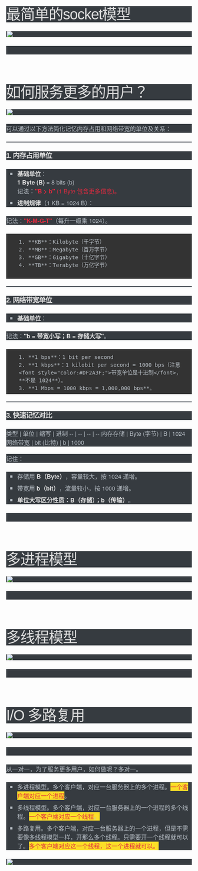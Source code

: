 <h1 cid="n0" mdtype="heading" contenteditable="true" class="md-end-block md-heading" style="box-sizing: border-box; break-after: avoid-page; break-inside: avoid; orphans: 4; font-size: 2.5rem; margin: 2em 0px 1.5rem; font-family: &quot;Lucida Grande&quot;, Corbel, sans-serif; font-weight: normal; clear: both; word-wrap: break-word; padding: 0px; color: rgb(222, 222, 222); line-height: 2.75rem; letter-spacing: -1.5px; white-space: pre-wrap; width: inherit; position: relative; font-style: normal; font-variant-caps: normal; text-align: start; text-indent: 0px; text-transform: none; widows: auto; word-spacing: 0px; -webkit-text-size-adjust: auto; -webkit-text-stroke-width: 0px; background-color: rgb(54, 59, 64); text-decoration: none;"><span md-inline="plain" class="md-plain md-expand" style="box-sizing: border-box;">最简单的socket模型</span></h1><p cid="n2" mdtype="paragraph" contenteditable="true" class="md-end-block md-p" style="box-sizing: border-box; line-height: inherit; orphans: 4; margin-top: 0px; margin-bottom: 1.5rem; word-wrap: break-word; white-space: pre-wrap; width: inherit; position: relative; caret-color: rgb(184, 191, 198); color: rgb(184, 191, 198); font-family: &quot;Helvetica Neue&quot;, Helvetica, Arial, &quot;Segoe UI Emoji&quot;, sans-serif; font-size: 16px; font-style: normal; font-variant-caps: normal; font-weight: 400; letter-spacing: normal; text-align: start; text-indent: 0px; text-transform: none; widows: auto; word-spacing: 0px; -webkit-text-size-adjust: auto; -webkit-text-stroke-width: 0px; background-color: rgb(54, 59, 64); text-decoration: none;"><span md-inline="image" data-src="https://cdn.nlark.com/yuque/0/2024/png/35552907/1732177081904-d80808bd-5f25-46a9-8aeb-0dc642d9669e.png" contenteditable="true" class="md-image md-img-loaded" style="box-sizing: border-box; min-width: 10px; min-height: 10px; position: relative; word-break: break-all; font-family: monospace; vertical-align: top; display: inline-block; width: 853.9931030273438px;"><img referrerpolicy="no-referrer" src="https://cdn.nlark.com/yuque/0/2024/png/35552907/1732177081904-d80808bd-5f25-46a9-8aeb-0dc642d9669e.png" style="box-sizing: border-box; border-width: 0px 4px 0px 2px; border-right-style: solid; border-left-style: solid; border-right-color: transparent; border-left-color: transparent; vertical-align: middle; max-width: 100%; image-orientation: from-image; cursor: default; transform: translateZ(0px); display: block; margin: auto;"></span></p><p cid="n3" mdtype="paragraph" contenteditable="true" class="md-end-block md-p" style="box-sizing: border-box; line-height: inherit; orphans: 4; margin-top: 0px; margin-bottom: 1.5rem; word-wrap: break-word; white-space: pre-wrap; width: inherit; position: relative; caret-color: rgb(184, 191, 198); color: rgb(184, 191, 198); font-family: &quot;Helvetica Neue&quot;, Helvetica, Arial, &quot;Segoe UI Emoji&quot;, sans-serif; font-size: 16px; font-style: normal; font-variant-caps: normal; font-weight: 400; letter-spacing: normal; text-align: start; text-indent: 0px; text-transform: none; widows: auto; word-spacing: 0px; -webkit-text-size-adjust: auto; -webkit-text-stroke-width: 0px; background-color: rgb(54, 59, 64); text-decoration: none;"></p><h1 cid="n4" mdtype="heading" contenteditable="true" class="md-end-block md-heading" style="box-sizing: border-box; break-after: avoid-page; break-inside: avoid; orphans: 4; font-size: 2.5rem; margin: 2em 0px 1.5rem; font-family: &quot;Lucida Grande&quot;, Corbel, sans-serif; font-weight: normal; clear: both; word-wrap: break-word; padding: 0px; color: rgb(222, 222, 222); line-height: 2.75rem; letter-spacing: -1.5px; white-space: pre-wrap; width: inherit; position: relative; font-style: normal; font-variant-caps: normal; text-align: start; text-indent: 0px; text-transform: none; widows: auto; word-spacing: 0px; -webkit-text-size-adjust: auto; -webkit-text-stroke-width: 0px; background-color: rgb(54, 59, 64); text-decoration: none;"><span md-inline="plain" class="md-plain" style="box-sizing: border-box;">如何服务更多的用户？</span></h1><p cid="n5" mdtype="paragraph" contenteditable="true" class="md-end-block md-p" style="box-sizing: border-box; line-height: inherit; orphans: 4; margin-top: 0px; margin-bottom: 1.5rem; word-wrap: break-word; white-space: pre-wrap; width: inherit; position: relative; caret-color: rgb(184, 191, 198); color: rgb(184, 191, 198); font-family: &quot;Helvetica Neue&quot;, Helvetica, Arial, &quot;Segoe UI Emoji&quot;, sans-serif; font-size: 16px; font-style: normal; font-variant-caps: normal; font-weight: 400; letter-spacing: normal; text-align: start; text-indent: 0px; text-transform: none; widows: auto; word-spacing: 0px; -webkit-text-size-adjust: auto; -webkit-text-stroke-width: 0px; background-color: rgb(54, 59, 64); text-decoration: none;"><span md-inline="image" data-src="https://cdn.nlark.com/yuque/0/2024/png/35552907/1732543202428-dd6cab42-6107-45f5-b768-7136d26d1014.png" contenteditable="false" class="md-image md-img-loaded" style="box-sizing: border-box; min-width: 10px; min-height: 10px; position: relative; word-break: break-all; font-family: monospace; vertical-align: top; display: inline-block; width: 853.9931030273438px;"><img referrerpolicy="no-referrer" src="https://cdn.nlark.com/yuque/0/2024/png/35552907/1732543202428-dd6cab42-6107-45f5-b768-7136d26d1014.png" style="box-sizing: border-box; border-width: 0px 4px 0px 2px; border-right-style: solid; border-left-style: solid; border-right-color: transparent; border-left-color: transparent; vertical-align: middle; max-width: 100%; image-orientation: from-image; cursor: default; transform: translateZ(0px); display: block; margin: auto;"></span></p><p cid="n6" mdtype="paragraph" contenteditable="true" class="md-end-block md-p" style="box-sizing: border-box; line-height: inherit; orphans: 4; margin-top: 0px; margin-bottom: 1.5rem; word-wrap: break-word; white-space: pre-wrap; width: inherit; position: relative; caret-color: rgb(184, 191, 198); color: rgb(184, 191, 198); font-family: &quot;Helvetica Neue&quot;, Helvetica, Arial, &quot;Segoe UI Emoji&quot;, sans-serif; font-size: 16px; font-style: normal; font-variant-caps: normal; font-weight: 400; letter-spacing: normal; text-align: start; text-indent: 0px; text-transform: none; widows: auto; word-spacing: 0px; -webkit-text-size-adjust: auto; -webkit-text-stroke-width: 0px; background-color: rgb(54, 59, 64); text-decoration: none;"><span md-inline="plain" class="md-plain" style="box-sizing: border-box;">可以通过以下方法简化记忆内存占用和网络带宽的单位及关系：</span></p><div tabindex="-1" contenteditable="false" cid="n7" mdtype="hr" class="md-hr md-end-block" style="box-sizing: border-box; caret-color: rgb(184, 191, 198); color: rgb(184, 191, 198); font-family: &quot;Helvetica Neue&quot;, Helvetica, Arial, &quot;Segoe UI Emoji&quot;, sans-serif; font-size: 16px; font-style: normal; font-variant-caps: normal; font-weight: 400; letter-spacing: normal; orphans: auto; text-align: start; text-indent: 0px; text-transform: none; white-space: normal; widows: auto; word-spacing: 0px; -webkit-text-size-adjust: auto; -webkit-text-stroke-width: 0px; background-color: rgb(54, 59, 64); text-decoration: none;"><hr style="box-sizing: content-box; height: 2px; margin-top: 0px; margin-bottom: 1.5rem; border: 0px; margin-right: 0px !important; margin-left: 0px !important; background-color: rgb(71, 77, 84);"></div><h3 cid="n8" mdtype="heading" contenteditable="true" class="md-end-block md-heading" style="box-sizing: border-box; break-after: avoid-page; break-inside: avoid; orphans: 4; font-size: 1.17rem; margin: 0px 0px 1.5rem; font-family: &quot;Lucida Grande&quot;, Corbel, sans-serif; font-weight: bold; clear: both; word-wrap: break-word; padding: 0px; color: rgb(222, 222, 222); line-height: 1.5rem; letter-spacing: -1px; white-space: pre-wrap; width: inherit; position: relative; font-style: normal; font-variant-caps: normal; text-align: start; text-indent: 0px; text-transform: none; widows: auto; word-spacing: 0px; -webkit-text-size-adjust: auto; -webkit-text-stroke-width: 0px; background-color: rgb(54, 59, 64); text-decoration: none;"><span md-inline="strong" class="md-pair-s " style="box-sizing: border-box;"><span class="md-meta md-before" style="box-sizing: border-box; display: inline-block; color: var(--md-char-color); padding: 0px; width: 0px; height: 0px; overflow: hidden;"></span><strong style="box-sizing: border-box; font-weight: bold; color: rgb(222, 222, 222);"><span md-inline="plain" class="md-plain" style="box-sizing: border-box;">1. 内存占用单位</span></strong><span class="md-meta md-after" style="box-sizing: border-box; display: inline-block; color: var(--md-char-color); padding: 0px; width: 0px; height: 0px; overflow: hidden;"></span></span></h3><ul class="ul-list" cid="n9" mdtype="list" data-mark="+" style="box-sizing: border-box; margin-top: 0px; margin-bottom: 1.5rem; padding: 0px 0px 0px 1.875rem; list-style: square; position: relative; caret-color: rgb(184, 191, 198); color: rgb(184, 191, 198); font-family: &quot;Helvetica Neue&quot;, Helvetica, Arial, &quot;Segoe UI Emoji&quot;, sans-serif; font-size: 16px; font-style: normal; font-variant-caps: normal; font-weight: 400; letter-spacing: normal; orphans: auto; text-align: start; text-indent: 0px; text-transform: none; white-space: normal; widows: auto; word-spacing: 0px; -webkit-text-size-adjust: auto; -webkit-text-stroke-width: 0px; background-color: rgb(54, 59, 64); text-decoration: none;"><li class="md-list-item" cid="n10" mdtype="list_item" style="box-sizing: border-box; margin: 0px; position: relative;"><p cid="n11" mdtype="paragraph" contenteditable="true" class="md-end-block md-p" style="box-sizing: border-box; line-height: inherit; orphans: 4; margin: 0px 0px 0.5rem; word-wrap: break-word; white-space: pre-wrap; width: inherit; position: relative;"><span md-inline="strong" class="md-pair-s " style="box-sizing: border-box;"><span class="md-meta md-before" style="box-sizing: border-box; display: inline-block; color: var(--md-char-color); padding: 0px; width: 0px; height: 0px; overflow: hidden;"></span><strong style="box-sizing: border-box; font-weight: bold; color: rgb(222, 222, 222);"><span md-inline="plain" class="md-plain" style="box-sizing: border-box;">基础单位</span></strong><span class="md-meta md-after" style="box-sizing: border-box; display: inline-block; color: var(--md-char-color); padding: 0px; width: 0px; height: 0px; overflow: hidden;"></span></span><span md-inline="plain" class="md-plain" style="box-sizing: border-box;">：</span><span md-inline="linebreak" class="md-linebreak" style="box-sizing: border-box; font-family: var(--monospace); opacity: 0.6; color: inherit; white-space: pre-wrap;">  <span class="md-linebreak-mark" style="box-sizing: border-box; font-family: var(--monospace); opacity: 0.6; color: inherit; white-space: pre-wrap;"></span>
</span><span md-inline="strong" class="md-pair-s " style="box-sizing: border-box;"><span class="md-meta md-before" style="box-sizing: border-box; display: inline-block; color: var(--md-char-color); padding: 0px; width: 0px; height: 0px; overflow: hidden;"></span><strong style="box-sizing: border-box; font-weight: bold; color: rgb(222, 222, 222);"><span md-inline="plain" class="md-plain" style="box-sizing: border-box;">1 Byte (B)</span></strong><span class="md-meta md-after" style="box-sizing: border-box; display: inline-block; color: var(--md-char-color); padding: 0px; width: 0px; height: 0px; overflow: hidden;"></span></span><span md-inline="plain" class="md-plain" style="box-sizing: border-box;"> = 8 bits (b)</span><span md-inline="linebreak" class="md-linebreak" style="box-sizing: border-box; font-family: var(--monospace); opacity: 0.6; color: inherit; white-space: pre-wrap;">  <span class="md-linebreak-mark" style="box-sizing: border-box; font-family: var(--monospace); opacity: 0.6; color: inherit; white-space: pre-wrap;"></span>
</span><span md-inline="plain" class="md-plain" style="box-sizing: border-box;">记法：</span><span md-inline="strong" class="md-pair-s " style="box-sizing: border-box;"><span class="md-meta md-before" style="box-sizing: border-box; display: inline-block; color: var(--md-char-color); padding: 0px; width: 0px; height: 0px; overflow: hidden;"></span><strong style="box-sizing: border-box; font-weight: bold; color: rgb(222, 222, 222);"><span md-inline="html_inline" class="md-html-inline" spellcheck="false" style="box-sizing: border-box; white-space: normal;"><span class="md-meta md-before md-raw-inline" style="box-sizing: border-box; display: inline-block; color: inherit; padding: 0px; font-family: var(--monospace); opacity: 0.8 !important; white-space: pre-wrap; width: 0px; height: 0px; overflow: hidden;"></span><font style="box-sizing: border-box; color: rgb(223, 42, 63);"><span md-inline="plain" class="md-plain" style="box-sizing: border-box; color: inherit;">"B &gt; b"</span></font><span class="md-meta md-after md-raw-inline" style="box-sizing: border-box; display: inline-block; color: inherit; padding: 0px; font-family: var(--monospace); opacity: 0.8 !important; white-space: pre-wrap; width: 0px; height: 0px; overflow: hidden;"></span></span></strong><span class="md-meta md-after" style="box-sizing: border-box; display: inline-block; color: var(--md-char-color); padding: 0px; width: 0px; height: 0px; overflow: hidden;"></span></span><span md-inline="html_inline" class="md-html-inline" spellcheck="false" style="box-sizing: border-box; white-space: normal;"><span class="md-meta md-before md-raw-inline" style="box-sizing: border-box; display: inline-block; color: inherit; padding: 0px; font-family: var(--monospace); opacity: 0.8 !important; white-space: pre-wrap; width: 0px; height: 0px; overflow: hidden;"></span><font style="box-sizing: border-box; color: rgb(223, 42, 63);"><span md-inline="plain" class="md-plain" style="box-sizing: border-box; color: inherit;"><span class="Apple-converted-space"> </span>(1 Byte 包含更多信息)。</span></font><span class="md-meta md-after md-raw-inline" style="box-sizing: border-box; display: inline-block; color: inherit; padding: 0px; font-family: var(--monospace); opacity: 0.8 !important; white-space: pre-wrap; width: 0px; height: 0px; overflow: hidden;"></span></span><span md-inline="plain" class="md-plain" style="box-sizing: border-box;">  </span></p></li><li class="md-list-item" cid="n12" mdtype="list_item" style="box-sizing: border-box; margin: 0px; position: relative;"><p cid="n13" mdtype="paragraph" contenteditable="true" class="md-end-block md-p" style="box-sizing: border-box; line-height: inherit; orphans: 4; margin: 0px 0px 0.5rem; word-wrap: break-word; white-space: pre-wrap; width: inherit; position: relative;"><span md-inline="strong" class="md-pair-s " style="box-sizing: border-box;"><span class="md-meta md-before" style="box-sizing: border-box; display: inline-block; color: var(--md-char-color); padding: 0px; width: 0px; height: 0px; overflow: hidden;"></span><strong style="box-sizing: border-box; font-weight: bold; color: rgb(222, 222, 222);"><span md-inline="plain" class="md-plain" style="box-sizing: border-box;">进制规律</span></strong><span class="md-meta md-after" style="box-sizing: border-box; display: inline-block; color: var(--md-char-color); padding: 0px; width: 0px; height: 0px; overflow: hidden;"></span></span><span md-inline="plain" class="md-plain" style="box-sizing: border-box;">（1 KB = 1024 B）：  </span></p></li></ul><p cid="n14" mdtype="paragraph" contenteditable="true" class="md-end-block md-p" style="box-sizing: border-box; line-height: inherit; orphans: 4; margin-top: 0px; margin-bottom: 1.5rem; word-wrap: break-word; white-space: pre-wrap; width: inherit; position: relative; caret-color: rgb(184, 191, 198); color: rgb(184, 191, 198); font-family: &quot;Helvetica Neue&quot;, Helvetica, Arial, &quot;Segoe UI Emoji&quot;, sans-serif; font-size: 16px; font-style: normal; font-variant-caps: normal; font-weight: 400; letter-spacing: normal; text-align: start; text-indent: 0px; text-transform: none; widows: auto; word-spacing: 0px; -webkit-text-size-adjust: auto; -webkit-text-stroke-width: 0px; background-color: rgb(54, 59, 64); text-decoration: none;"><span md-inline="plain" class="md-plain" style="box-sizing: border-box;">记法：</span><span md-inline="strong" class="md-pair-s " style="box-sizing: border-box;"><span class="md-meta md-before" style="box-sizing: border-box; display: inline-block; color: var(--md-char-color); padding: 0px; width: 0px; height: 0px; overflow: hidden;"></span><strong style="box-sizing: border-box; font-weight: bold; color: rgb(222, 222, 222);"><span md-inline="html_inline" class="md-html-inline" spellcheck="false" style="box-sizing: border-box; white-space: normal;"><span class="md-meta md-before md-raw-inline" style="box-sizing: border-box; display: inline-block; color: inherit; padding: 0px; font-family: var(--monospace); opacity: 0.8 !important; white-space: pre-wrap; width: 0px; height: 0px; overflow: hidden;"></span><font style="box-sizing: border-box; color: rgb(223, 42, 63);"><span md-inline="plain" class="md-plain" style="box-sizing: border-box; color: inherit;">"K-M-G-T"</span></font><span class="md-meta md-after md-raw-inline" style="box-sizing: border-box; display: inline-block; color: inherit; padding: 0px; font-family: var(--monospace); opacity: 0.8 !important; white-space: pre-wrap; width: 0px; height: 0px; overflow: hidden;"></span></span></strong><span class="md-meta md-after" style="box-sizing: border-box; display: inline-block; color: var(--md-char-color); padding: 0px; width: 0px; height: 0px; overflow: hidden;"></span></span><span md-inline="plain" class="md-plain" style="box-sizing: border-box;">（每升一级乘 1024）。</span></p><pre class="md-fences md-end-block ty-contain-cm modeLoaded" spellcheck="false" contenteditable="false" lang="" cid="n15" mdtype="fences" style="box-sizing: border-box; overflow: visible; font-family: Monaco, Consolas, &quot;Andale Mono&quot;, &quot;DejaVu Sans Mono&quot;, monospace; margin-top: 0px; margin-bottom: 20px; font-size: 0.9rem; display: block; break-inside: avoid; text-align: left; white-space: normal; background-color: rgb(51, 51, 51); position: relative !important; padding: 10px 10px 10px 30px; width: inherit; caret-color: rgb(184, 191, 198); color: rgb(184, 191, 198); font-style: normal; font-variant-caps: normal; font-weight: 400; letter-spacing: normal; orphans: auto; text-indent: 0px; text-transform: none; widows: auto; word-spacing: 0px; -webkit-text-size-adjust: auto; -webkit-text-stroke-width: 0px; text-decoration: none;"><div class="CodeMirror cm-s-inner cm-s-null-scroll CodeMirror-wrap" lang="" style="box-sizing: border-box; text-align: left; height: auto; position: relative; overflow: hidden; background-image: inherit; background-size: inherit; background-attachment: inherit; background-origin: inherit; background-clip: inherit; background-color: inherit; background-position: inherit; background-repeat: inherit;"><div style="box-sizing: border-box; overflow: hidden; position: relative; width: 3px; height: 0px; top: 10.777778625488281px; left: 3.3333282470703125px;"><textarea autocorrect="off" autocapitalize="off" spellcheck="false" tabindex="0" style="box-sizing: border-box; color: rgb(184, 191, 198); font-family: &quot;Helvetica Neue&quot;, Helvetica, Arial, &quot;Segoe UI Emoji&quot;, sans-serif; font-size: inherit; font-style: inherit; font-variant-caps: inherit; font-weight: inherit; font-stretch: inherit; line-height: inherit; margin: 0px; overflow: auto; border-color: transparent; position: absolute; bottom: -1em; padding: 0px; width: 1000px; height: 1em; outline: none;"></textarea></div><div class="CodeMirror-scroll" tabindex="-1" style="box-sizing: content-box; overflow: hidden; z-index: 3; height: 102.22222137451172px; outline: 0px; position: relative; background-image: inherit; background-size: inherit; background-attachment: inherit; background-origin: inherit; background-clip: inherit; background-color: inherit; background-position: inherit; background-repeat: inherit;"><div class="CodeMirror-sizer" style="box-sizing: border-box; position: relative; margin-left: 0px; margin-bottom: 0px; border-right-width: 0px; min-height: 102px; padding-right: 0px; padding-bottom: 0px;"><div style="box-sizing: border-box; position: relative; top: 0px;"><div class="CodeMirror-lines" role="presentation" style="box-sizing: border-box; padding: 0px; cursor: text;"><div role="presentation" style="box-sizing: border-box; position: relative; outline: none;"><div class="CodeMirror-measure" style="box-sizing: border-box; position: absolute; width: 813.9931030273438px; height: 0px; overflow: hidden; visibility: hidden;"></div><div class="CodeMirror-measure" style="box-sizing: border-box; position: absolute; width: 813.9931030273438px; height: 0px; overflow: hidden; visibility: hidden;"></div><div style="box-sizing: border-box; position: relative; z-index: 1;"></div><div class="CodeMirror-cursors" style="box-sizing: border-box;"><div class="CodeMirror-cursor" style="box-sizing: border-box; border-left-width: 1px; border-left-style: solid; border-left-color: rgb(184, 191, 198); z-index: 3; position: absolute; visibility: hidden; border-right-style: none; width: 0px; left: 3.3333282470703125px; top: 0px; height: 25.555557250976562px;"></div></div><div class="CodeMirror-code" role="presentation" style="box-sizing: border-box;"><div class="CodeMirror-activeline" style="box-sizing: border-box; position: relative;"><div class="CodeMirror-activeline-background CodeMirror-linebackground" style="box-sizing: border-box; position: absolute; inset: 0px; z-index: 0; background-image: inherit; background-size: inherit; background-attachment: inherit; background-origin: inherit; background-clip: inherit; background-color: inherit; background-position: inherit; background-repeat: inherit;"></div><div class="CodeMirror-gutter-background CodeMirror-activeline-gutter" style="box-sizing: border-box; position: absolute; top: 0px; bottom: 0px; z-index: 4; left: 0px; width: 0px;"></div><pre class=" CodeMirror-line " role="presentation" style="box-sizing: border-box; overflow: visible; font-family: inherit; margin: 0px; font-size: inherit; break-inside: avoid; padding: 0px 4px; border-radius: 0px; border-top-width: 0px; border-bottom-width: 0px; border-left-width: 0px; white-space: pre-wrap; word-wrap: break-word; color: inherit; z-index: 2; position: relative; word-break: normal; border-right-style: none; width: inherit; background-position: 0px 0px;"><span role="presentation" style="box-sizing: border-box; padding-right: 0.1px;">1. **KB**：Kilobyte（千字节）  </span></pre></div><pre class=" CodeMirror-line " role="presentation" style="box-sizing: border-box; overflow: visible; font-family: inherit; margin: 0px; font-size: inherit; break-inside: avoid; padding: 0px 4px; border-radius: 0px; border-top-width: 0px; border-bottom-width: 0px; border-left-width: 0px; white-space: pre-wrap; word-wrap: break-word; color: inherit; z-index: 2; position: relative; word-break: normal; border-right-style: none; width: inherit; background-position: 0px 0px;"><span role="presentation" style="box-sizing: border-box; padding-right: 0.1px;">2. **MB**：Megabyte（百万字节）  </span></pre><pre class=" CodeMirror-line " role="presentation" style="box-sizing: border-box; overflow: visible; font-family: inherit; margin: 0px; font-size: inherit; break-inside: avoid; padding: 0px 4px; border-radius: 0px; border-top-width: 0px; border-bottom-width: 0px; border-left-width: 0px; white-space: pre-wrap; word-wrap: break-word; color: inherit; z-index: 2; position: relative; word-break: normal; border-right-style: none; width: inherit; background-position: 0px 0px;"><span role="presentation" style="box-sizing: border-box; padding-right: 0.1px;">3. **GB**：Gigabyte（十亿字节）  </span></pre><pre class=" CodeMirror-line " role="presentation" style="box-sizing: border-box; overflow: visible; font-family: inherit; margin: 0px; font-size: inherit; break-inside: avoid; padding: 0px 4px; border-radius: 0px; border-top-width: 0px; border-bottom-width: 0px; border-left-width: 0px; white-space: pre-wrap; word-wrap: break-word; color: inherit; z-index: 2; position: relative; word-break: normal; border-right-style: none; width: inherit; background-position: 0px 0px;"><span role="presentation" style="box-sizing: border-box; padding-right: 0.1px;">4. **TB**：Terabyte（万亿字节）</span></pre></div></div></div></div></div><div style="box-sizing: border-box; position: absolute; height: 0px; width: 1px; border-bottom-width: 0px; border-bottom-style: solid; border-bottom-color: transparent; top: 102px;"></div></div></div></pre><div tabindex="-1" contenteditable="false" cid="n16" mdtype="hr" class="md-hr md-end-block" style="box-sizing: border-box; caret-color: rgb(184, 191, 198); color: rgb(184, 191, 198); font-family: &quot;Helvetica Neue&quot;, Helvetica, Arial, &quot;Segoe UI Emoji&quot;, sans-serif; font-size: 16px; font-style: normal; font-variant-caps: normal; font-weight: 400; letter-spacing: normal; orphans: auto; text-align: start; text-indent: 0px; text-transform: none; white-space: normal; widows: auto; word-spacing: 0px; -webkit-text-size-adjust: auto; -webkit-text-stroke-width: 0px; background-color: rgb(54, 59, 64); text-decoration: none;"><hr style="box-sizing: content-box; height: 2px; margin-top: 0px; margin-bottom: 1.5rem; border: 0px; margin-right: 0px !important; margin-left: 0px !important; background-color: rgb(71, 77, 84);"></div><h3 cid="n17" mdtype="heading" contenteditable="true" class="md-end-block md-heading" style="box-sizing: border-box; break-after: avoid-page; break-inside: avoid; orphans: 4; font-size: 1.17rem; margin: 0px 0px 1.5rem; font-family: &quot;Lucida Grande&quot;, Corbel, sans-serif; font-weight: bold; clear: both; word-wrap: break-word; padding: 0px; color: rgb(222, 222, 222); line-height: 1.5rem; letter-spacing: -1px; white-space: pre-wrap; width: inherit; position: relative; font-style: normal; font-variant-caps: normal; text-align: start; text-indent: 0px; text-transform: none; widows: auto; word-spacing: 0px; -webkit-text-size-adjust: auto; -webkit-text-stroke-width: 0px; background-color: rgb(54, 59, 64); text-decoration: none;"><span md-inline="strong" class="md-pair-s " style="box-sizing: border-box;"><span class="md-meta md-before" style="box-sizing: border-box; display: inline-block; color: var(--md-char-color); padding: 0px; width: 0px; height: 0px; overflow: hidden;"></span><strong style="box-sizing: border-box; font-weight: bold; color: rgb(222, 222, 222);"><span md-inline="plain" class="md-plain" style="box-sizing: border-box;">2. 网络带宽单位</span></strong><span class="md-meta md-after" style="box-sizing: border-box; display: inline-block; color: var(--md-char-color); padding: 0px; width: 0px; height: 0px; overflow: hidden;"></span></span></h3><ul class="ul-list" cid="n18" mdtype="list" data-mark="+" style="box-sizing: border-box; margin-top: 0px; margin-bottom: 1.5rem; padding: 0px 0px 0px 1.875rem; list-style: square; position: relative; caret-color: rgb(184, 191, 198); color: rgb(184, 191, 198); font-family: &quot;Helvetica Neue&quot;, Helvetica, Arial, &quot;Segoe UI Emoji&quot;, sans-serif; font-size: 16px; font-style: normal; font-variant-caps: normal; font-weight: 400; letter-spacing: normal; orphans: auto; text-align: start; text-indent: 0px; text-transform: none; white-space: normal; widows: auto; word-spacing: 0px; -webkit-text-size-adjust: auto; -webkit-text-stroke-width: 0px; background-color: rgb(54, 59, 64); text-decoration: none;"><li class="md-list-item" cid="n19" mdtype="list_item" style="box-sizing: border-box; margin: 0px; position: relative;"><p cid="n20" mdtype="paragraph" contenteditable="true" class="md-end-block md-p" style="box-sizing: border-box; line-height: inherit; orphans: 4; margin: 0px 0px 0.5rem; word-wrap: break-word; white-space: pre-wrap; width: inherit; position: relative;"><span md-inline="strong" class="md-pair-s " style="box-sizing: border-box;"><span class="md-meta md-before" style="box-sizing: border-box; display: inline-block; color: var(--md-char-color); padding: 0px; width: 0px; height: 0px; overflow: hidden;"></span><strong style="box-sizing: border-box; font-weight: bold; color: rgb(222, 222, 222);"><span md-inline="plain" class="md-plain" style="box-sizing: border-box;">基础单位</span></strong><span class="md-meta md-after" style="box-sizing: border-box; display: inline-block; color: var(--md-char-color); padding: 0px; width: 0px; height: 0px; overflow: hidden;"></span></span><span md-inline="plain" class="md-plain" style="box-sizing: border-box;">：  </span></p></li></ul><p cid="n21" mdtype="paragraph" contenteditable="true" class="md-end-block md-p" style="box-sizing: border-box; line-height: inherit; orphans: 4; margin-top: 0px; margin-bottom: 1.5rem; word-wrap: break-word; white-space: pre-wrap; width: inherit; position: relative; caret-color: rgb(184, 191, 198); color: rgb(184, 191, 198); font-family: &quot;Helvetica Neue&quot;, Helvetica, Arial, &quot;Segoe UI Emoji&quot;, sans-serif; font-size: 16px; font-style: normal; font-variant-caps: normal; font-weight: 400; letter-spacing: normal; text-align: start; text-indent: 0px; text-transform: none; widows: auto; word-spacing: 0px; -webkit-text-size-adjust: auto; -webkit-text-stroke-width: 0px; background-color: rgb(54, 59, 64); text-decoration: none;"><span md-inline="plain" class="md-plain" style="box-sizing: border-box;">记法：</span><span md-inline="strong" class="md-pair-s " style="box-sizing: border-box;"><span class="md-meta md-before" style="box-sizing: border-box; display: inline-block; color: var(--md-char-color); padding: 0px; width: 0px; height: 0px; overflow: hidden;"></span><strong style="box-sizing: border-box; font-weight: bold; color: rgb(222, 222, 222);"><span md-inline="plain" class="md-plain" style="box-sizing: border-box;">"b = 带宽小写；B = 存储大写"</span></strong><span class="md-meta md-after" style="box-sizing: border-box; display: inline-block; color: var(--md-char-color); padding: 0px; width: 0px; height: 0px; overflow: hidden;"></span></span><span md-inline="plain" class="md-plain" style="box-sizing: border-box;">。  </span></p><pre class="md-fences md-end-block ty-contain-cm modeLoaded" spellcheck="false" contenteditable="false" lang="" cid="n22" mdtype="fences" style="box-sizing: border-box; overflow: visible; font-family: Monaco, Consolas, &quot;Andale Mono&quot;, &quot;DejaVu Sans Mono&quot;, monospace; margin-top: 0px; margin-bottom: 20px; font-size: 0.9rem; display: block; break-inside: avoid; text-align: left; white-space: normal; background-color: rgb(51, 51, 51); position: relative !important; padding: 10px 10px 10px 30px; width: inherit; caret-color: rgb(184, 191, 198); color: rgb(184, 191, 198); font-style: normal; font-variant-caps: normal; font-weight: 400; letter-spacing: normal; orphans: auto; text-indent: 0px; text-transform: none; widows: auto; word-spacing: 0px; -webkit-text-size-adjust: auto; -webkit-text-stroke-width: 0px; text-decoration: none;"><div class="CodeMirror cm-s-inner cm-s-null-scroll CodeMirror-wrap" lang="" style="box-sizing: border-box; text-align: left; height: auto; position: relative; overflow: hidden; background-image: inherit; background-size: inherit; background-attachment: inherit; background-origin: inherit; background-clip: inherit; background-color: inherit; background-position: inherit; background-repeat: inherit;"><div style="box-sizing: border-box; overflow: hidden; position: relative; width: 3px; height: 0px; top: 10.777778625488281px; left: 3.3333282470703125px;"><textarea autocorrect="off" autocapitalize="off" spellcheck="false" tabindex="0" style="box-sizing: border-box; color: rgb(184, 191, 198); font-family: &quot;Helvetica Neue&quot;, Helvetica, Arial, &quot;Segoe UI Emoji&quot;, sans-serif; font-size: inherit; font-style: inherit; font-variant-caps: inherit; font-weight: inherit; font-stretch: inherit; line-height: inherit; margin: 0px; overflow: auto; border-color: transparent; position: absolute; bottom: -1em; padding: 0px; width: 1000px; height: 1em; outline: none;"></textarea></div><div class="CodeMirror-scroll" tabindex="-1" style="box-sizing: content-box; overflow: hidden; z-index: 3; height: 102.22222137451172px; outline: 0px; position: relative; background-image: inherit; background-size: inherit; background-attachment: inherit; background-origin: inherit; background-clip: inherit; background-color: inherit; background-position: inherit; background-repeat: inherit;"><div class="CodeMirror-sizer" style="box-sizing: border-box; position: relative; margin-left: 0px; margin-bottom: 0px; border-right-width: 0px; min-height: 102px; padding-right: 0px; padding-bottom: 0px;"><div style="box-sizing: border-box; position: relative; top: 0px;"><div class="CodeMirror-lines" role="presentation" style="box-sizing: border-box; padding: 0px; cursor: text;"><div role="presentation" style="box-sizing: border-box; position: relative; outline: none;"><div class="CodeMirror-measure" style="box-sizing: border-box; position: absolute; width: 813.9931030273438px; height: 0px; overflow: hidden; visibility: hidden;"></div><div class="CodeMirror-measure" style="box-sizing: border-box; position: absolute; width: 813.9931030273438px; height: 0px; overflow: hidden; visibility: hidden;"></div><div style="box-sizing: border-box; position: relative; z-index: 1;"></div><div class="CodeMirror-cursors" style="box-sizing: border-box;"><div class="CodeMirror-cursor" style="box-sizing: border-box; border-left-width: 1px; border-left-style: solid; border-left-color: rgb(184, 191, 198); z-index: 3; position: absolute; visibility: hidden; border-right-style: none; width: 0px; left: 3.3333282470703125px; top: 0px; height: 25.555557250976562px;"></div></div><div class="CodeMirror-code" role="presentation" style="box-sizing: border-box;"><div class="CodeMirror-activeline" style="box-sizing: border-box; position: relative;"><div class="CodeMirror-activeline-background CodeMirror-linebackground" style="box-sizing: border-box; position: absolute; inset: 0px; z-index: 0; background-image: inherit; background-size: inherit; background-attachment: inherit; background-origin: inherit; background-clip: inherit; background-color: inherit; background-position: inherit; background-repeat: inherit;"></div><div class="CodeMirror-gutter-background CodeMirror-activeline-gutter" style="box-sizing: border-box; position: absolute; top: 0px; bottom: 0px; z-index: 4; left: 0px; width: 0px;"></div><pre class=" CodeMirror-line " role="presentation" style="box-sizing: border-box; overflow: visible; font-family: inherit; margin: 0px; font-size: inherit; break-inside: avoid; padding: 0px 4px; border-radius: 0px; border-top-width: 0px; border-bottom-width: 0px; border-left-width: 0px; white-space: pre-wrap; word-wrap: break-word; color: inherit; z-index: 2; position: relative; word-break: normal; border-right-style: none; width: inherit; background-position: 0px 0px;"><span role="presentation" style="box-sizing: border-box; padding-right: 0.1px;">1. **1 bps**：1 bit per second  </span></pre></div><pre class=" CodeMirror-line " role="presentation" style="box-sizing: border-box; overflow: visible; font-family: inherit; margin: 0px; font-size: inherit; break-inside: avoid; padding: 0px 4px; border-radius: 0px; border-top-width: 0px; border-bottom-width: 0px; border-left-width: 0px; white-space: pre-wrap; word-wrap: break-word; color: inherit; z-index: 2; position: relative; word-break: normal; border-right-style: none; width: inherit; background-position: 0px 0px;"><span role="presentation" style="box-sizing: border-box; padding-right: 0.1px;">2. **1 kbps**：1 kilobit per second = 1000 bps（注意&lt;font style="color:#DF2A3F;"&gt;带宽单位是十进制&lt;/font&gt;，**不是 1024**）。  </span></pre><pre class=" CodeMirror-line " role="presentation" style="box-sizing: border-box; overflow: visible; font-family: inherit; margin: 0px; font-size: inherit; break-inside: avoid; padding: 0px 4px; border-radius: 0px; border-top-width: 0px; border-bottom-width: 0px; border-left-width: 0px; white-space: pre-wrap; word-wrap: break-word; color: inherit; z-index: 2; position: relative; word-break: normal; border-right-style: none; width: inherit; background-position: 0px 0px;"><span role="presentation" style="box-sizing: border-box; padding-right: 0.1px;">3. **1 Mbps = 1000 kbps = 1,000,000 bps**。</span></pre></div></div></div></div></div><div style="box-sizing: border-box; position: absolute; height: 0px; width: 1px; border-bottom-width: 0px; border-bottom-style: solid; border-bottom-color: transparent; top: 102px;"></div></div></div></pre><div tabindex="-1" contenteditable="false" cid="n23" mdtype="hr" class="md-hr md-end-block" style="box-sizing: border-box; caret-color: rgb(184, 191, 198); color: rgb(184, 191, 198); font-family: &quot;Helvetica Neue&quot;, Helvetica, Arial, &quot;Segoe UI Emoji&quot;, sans-serif; font-size: 16px; font-style: normal; font-variant-caps: normal; font-weight: 400; letter-spacing: normal; orphans: auto; text-align: start; text-indent: 0px; text-transform: none; white-space: normal; widows: auto; word-spacing: 0px; -webkit-text-size-adjust: auto; -webkit-text-stroke-width: 0px; background-color: rgb(54, 59, 64); text-decoration: none;"><hr style="box-sizing: content-box; height: 2px; margin-top: 0px; margin-bottom: 1.5rem; border: 0px; margin-right: 0px !important; margin-left: 0px !important; background-color: rgb(71, 77, 84);"></div><h3 cid="n24" mdtype="heading" contenteditable="true" class="md-end-block md-heading" style="box-sizing: border-box; break-after: avoid-page; break-inside: avoid; orphans: 4; font-size: 1.17rem; margin: 0px 0px 1.5rem; font-family: &quot;Lucida Grande&quot;, Corbel, sans-serif; font-weight: bold; clear: both; word-wrap: break-word; padding: 0px; color: rgb(222, 222, 222); line-height: 1.5rem; letter-spacing: -1px; white-space: pre-wrap; width: inherit; position: relative; font-style: normal; font-variant-caps: normal; text-align: start; text-indent: 0px; text-transform: none; widows: auto; word-spacing: 0px; -webkit-text-size-adjust: auto; -webkit-text-stroke-width: 0px; background-color: rgb(54, 59, 64); text-decoration: none;"><span md-inline="strong" class="md-pair-s " style="box-sizing: border-box;"><span class="md-meta md-before" style="box-sizing: border-box; display: inline-block; color: var(--md-char-color); padding: 0px; width: 0px; height: 0px; overflow: hidden;"></span><strong style="box-sizing: border-box; font-weight: bold; color: rgb(222, 222, 222);"><span md-inline="plain" class="md-plain" style="box-sizing: border-box;">3. 快速记忆对比</span></strong><span class="md-meta md-after" style="box-sizing: border-box; display: inline-block; color: var(--md-char-color); padding: 0px; width: 0px; height: 0px; overflow: hidden;"></span></span></h3><figure class="md-table-fig" contenteditable="false" cid="n25" mdtype="table" style="box-sizing: border-box; margin: 1.2em 0px; overflow-x: auto; max-width: calc(100% + 16px); padding: 0px; cursor: default; caret-color: rgb(184, 191, 198); color: rgb(184, 191, 198); font-family: &quot;Helvetica Neue&quot;, Helvetica, Arial, &quot;Segoe UI Emoji&quot;, sans-serif; font-size: 16px; font-style: normal; font-variant-caps: normal; font-weight: 400; letter-spacing: normal; orphans: auto; text-align: start; text-indent: 0px; text-transform: none; white-space: normal; widows: auto; word-spacing: 0px; -webkit-text-size-adjust: auto; -webkit-text-stroke-width: 0px; background-color: rgb(54, 59, 64); text-decoration: none;">
类型 | 单位 | 缩写 | 进制
-- | -- | -- | --
内存存储 | Byte (字节) | B | 1024
网络带宽 | bit (比特) | b | 1000

</figure><p cid="n41" mdtype="paragraph" contenteditable="true" class="md-end-block md-p" style="box-sizing: border-box; line-height: inherit; orphans: 4; margin-top: 0px; margin-bottom: 1.5rem; word-wrap: break-word; white-space: pre-wrap; width: inherit; position: relative; caret-color: rgb(184, 191, 198); color: rgb(184, 191, 198); font-family: &quot;Helvetica Neue&quot;, Helvetica, Arial, &quot;Segoe UI Emoji&quot;, sans-serif; font-size: 16px; font-style: normal; font-variant-caps: normal; font-weight: 400; letter-spacing: normal; text-align: start; text-indent: 0px; text-transform: none; widows: auto; word-spacing: 0px; -webkit-text-size-adjust: auto; -webkit-text-stroke-width: 0px; background-color: rgb(54, 59, 64); text-decoration: none;"><span md-inline="plain" class="md-plain" style="box-sizing: border-box;">记住：</span></p><ul class="ul-list" cid="n42" mdtype="list" data-mark="+" style="box-sizing: border-box; margin-top: 0px; margin-bottom: 1.5rem; padding: 0px 0px 0px 1.875rem; list-style: square; position: relative; caret-color: rgb(184, 191, 198); color: rgb(184, 191, 198); font-family: &quot;Helvetica Neue&quot;, Helvetica, Arial, &quot;Segoe UI Emoji&quot;, sans-serif; font-size: 16px; font-style: normal; font-variant-caps: normal; font-weight: 400; letter-spacing: normal; orphans: auto; text-align: start; text-indent: 0px; text-transform: none; white-space: normal; widows: auto; word-spacing: 0px; -webkit-text-size-adjust: auto; -webkit-text-stroke-width: 0px; background-color: rgb(54, 59, 64); text-decoration: none;"><li class="md-list-item" cid="n43" mdtype="list_item" style="box-sizing: border-box; margin: 0px; position: relative;"><p cid="n44" mdtype="paragraph" contenteditable="true" class="md-end-block md-p" style="box-sizing: border-box; line-height: inherit; orphans: 4; margin: 0px 0px 0.5rem; word-wrap: break-word; white-space: pre-wrap; width: inherit; position: relative;"><span md-inline="plain" class="md-plain" style="box-sizing: border-box;">存储用 </span><span md-inline="strong" class="md-pair-s " style="box-sizing: border-box;"><span class="md-meta md-before" style="box-sizing: border-box; display: inline-block; color: var(--md-char-color); padding: 0px; width: 0px; height: 0px; overflow: hidden;"></span><strong style="box-sizing: border-box; font-weight: bold; color: rgb(222, 222, 222);"><span md-inline="plain" class="md-plain" style="box-sizing: border-box;">B（Byte）</span></strong><span class="md-meta md-after" style="box-sizing: border-box; display: inline-block; color: var(--md-char-color); padding: 0px; width: 0px; height: 0px; overflow: hidden;"></span></span><span md-inline="plain" class="md-plain" style="box-sizing: border-box;">，容量较大，按 1024 递增。  </span></p></li><li class="md-list-item" cid="n45" mdtype="list_item" style="box-sizing: border-box; margin: 0px; position: relative;"><p cid="n46" mdtype="paragraph" contenteditable="true" class="md-end-block md-p" style="box-sizing: border-box; line-height: inherit; orphans: 4; margin: 0px 0px 0.5rem; word-wrap: break-word; white-space: pre-wrap; width: inherit; position: relative;"><span md-inline="plain" class="md-plain" style="box-sizing: border-box;">带宽用 </span><span md-inline="strong" class="md-pair-s " style="box-sizing: border-box;"><span class="md-meta md-before" style="box-sizing: border-box; display: inline-block; color: var(--md-char-color); padding: 0px; width: 0px; height: 0px; overflow: hidden;"></span><strong style="box-sizing: border-box; font-weight: bold; color: rgb(222, 222, 222);"><span md-inline="plain" class="md-plain" style="box-sizing: border-box;">b（bit）</span></strong><span class="md-meta md-after" style="box-sizing: border-box; display: inline-block; color: var(--md-char-color); padding: 0px; width: 0px; height: 0px; overflow: hidden;"></span></span><span md-inline="plain" class="md-plain" style="box-sizing: border-box;">，流量较小，按 1000 递增。  </span></p></li><li class="md-list-item" cid="n47" mdtype="list_item" style="box-sizing: border-box; margin: 0px; position: relative;"><p cid="n48" mdtype="paragraph" contenteditable="true" class="md-end-block md-p" style="box-sizing: border-box; line-height: inherit; orphans: 4; margin: 0px 0px 0.5rem; word-wrap: break-word; white-space: pre-wrap; width: inherit; position: relative;"><span md-inline="strong" class="md-pair-s " style="box-sizing: border-box;"><span class="md-meta md-before" style="box-sizing: border-box; display: inline-block; color: var(--md-char-color); padding: 0px; width: 0px; height: 0px; overflow: hidden;"></span><strong style="box-sizing: border-box; font-weight: bold; color: rgb(222, 222, 222);"><span md-inline="plain" class="md-plain" style="box-sizing: border-box;">单位大写区分性质：B（存储）；b（传输）</span></strong><span class="md-meta md-after" style="box-sizing: border-box; display: inline-block; color: var(--md-char-color); padding: 0px; width: 0px; height: 0px; overflow: hidden;"></span></span><span md-inline="plain" class="md-plain" style="box-sizing: border-box;">。</span></p></li></ul><p cid="n49" mdtype="paragraph" contenteditable="true" class="md-end-block md-p" style="box-sizing: border-box; line-height: inherit; orphans: 4; margin-top: 0px; margin-bottom: 1.5rem; word-wrap: break-word; white-space: pre-wrap; width: inherit; position: relative; caret-color: rgb(184, 191, 198); color: rgb(184, 191, 198); font-family: &quot;Helvetica Neue&quot;, Helvetica, Arial, &quot;Segoe UI Emoji&quot;, sans-serif; font-size: 16px; font-style: normal; font-variant-caps: normal; font-weight: 400; letter-spacing: normal; text-align: start; text-indent: 0px; text-transform: none; widows: auto; word-spacing: 0px; -webkit-text-size-adjust: auto; -webkit-text-stroke-width: 0px; background-color: rgb(54, 59, 64); text-decoration: none;"></p><h1 cid="n50" mdtype="heading" contenteditable="true" class="md-end-block md-heading" style="box-sizing: border-box; break-after: avoid-page; break-inside: avoid; orphans: 4; font-size: 2.5rem; margin: 2em 0px 1.5rem; font-family: &quot;Lucida Grande&quot;, Corbel, sans-serif; font-weight: normal; clear: both; word-wrap: break-word; padding: 0px; color: rgb(222, 222, 222); line-height: 2.75rem; letter-spacing: -1.5px; white-space: pre-wrap; width: inherit; position: relative; font-style: normal; font-variant-caps: normal; text-align: start; text-indent: 0px; text-transform: none; widows: auto; word-spacing: 0px; -webkit-text-size-adjust: auto; -webkit-text-stroke-width: 0px; background-color: rgb(54, 59, 64); text-decoration: none;"><span md-inline="plain" class="md-plain" style="box-sizing: border-box;">多进程模型</span></h1><p cid="n51" mdtype="paragraph" contenteditable="true" class="md-end-block md-p" style="box-sizing: border-box; line-height: inherit; orphans: 4; margin-top: 0px; margin-bottom: 1.5rem; word-wrap: break-word; white-space: pre-wrap; width: inherit; position: relative; caret-color: rgb(184, 191, 198); color: rgb(184, 191, 198); font-family: &quot;Helvetica Neue&quot;, Helvetica, Arial, &quot;Segoe UI Emoji&quot;, sans-serif; font-size: 16px; font-style: normal; font-variant-caps: normal; font-weight: 400; letter-spacing: normal; text-align: start; text-indent: 0px; text-transform: none; widows: auto; word-spacing: 0px; -webkit-text-size-adjust: auto; -webkit-text-stroke-width: 0px; background-color: rgb(54, 59, 64); text-decoration: none;"><span md-inline="image" data-src="https://cdn.nlark.com/yuque/0/2024/png/35552907/1732589292889-53059a7c-068b-4f5d-a867-4faf1ce2968d.png" contenteditable="false" class="md-image md-img-loaded" style="box-sizing: border-box; min-width: 10px; min-height: 10px; position: relative; word-break: break-all; font-family: monospace; vertical-align: top; display: inline-block; width: 853.9931030273438px;"><img referrerpolicy="no-referrer" src="https://cdn.nlark.com/yuque/0/2024/png/35552907/1732589292889-53059a7c-068b-4f5d-a867-4faf1ce2968d.png" style="box-sizing: border-box; border-width: 0px 4px 0px 2px; border-right-style: solid; border-left-style: solid; border-right-color: transparent; border-left-color: transparent; vertical-align: middle; max-width: 100%; image-orientation: from-image; cursor: default; transform: translateZ(0px); display: block; margin: auto;"></span></p><p cid="n52" mdtype="paragraph" contenteditable="true" class="md-end-block md-p" style="box-sizing: border-box; line-height: inherit; orphans: 4; margin-top: 0px; margin-bottom: 1.5rem; word-wrap: break-word; white-space: pre-wrap; width: inherit; position: relative; caret-color: rgb(184, 191, 198); color: rgb(184, 191, 198); font-family: &quot;Helvetica Neue&quot;, Helvetica, Arial, &quot;Segoe UI Emoji&quot;, sans-serif; font-size: 16px; font-style: normal; font-variant-caps: normal; font-weight: 400; letter-spacing: normal; text-align: start; text-indent: 0px; text-transform: none; widows: auto; word-spacing: 0px; -webkit-text-size-adjust: auto; -webkit-text-stroke-width: 0px; background-color: rgb(54, 59, 64); text-decoration: none;"></p><h1 cid="n53" mdtype="heading" contenteditable="true" class="md-end-block md-heading" style="box-sizing: border-box; break-after: avoid-page; break-inside: avoid; orphans: 4; font-size: 2.5rem; margin: 2em 0px 1.5rem; font-family: &quot;Lucida Grande&quot;, Corbel, sans-serif; font-weight: normal; clear: both; word-wrap: break-word; padding: 0px; color: rgb(222, 222, 222); line-height: 2.75rem; letter-spacing: -1.5px; white-space: pre-wrap; width: inherit; position: relative; font-style: normal; font-variant-caps: normal; text-align: start; text-indent: 0px; text-transform: none; widows: auto; word-spacing: 0px; -webkit-text-size-adjust: auto; -webkit-text-stroke-width: 0px; background-color: rgb(54, 59, 64); text-decoration: none;"><span md-inline="plain" class="md-plain" style="box-sizing: border-box;">多线程模型</span></h1><p cid="n54" mdtype="paragraph" contenteditable="true" class="md-end-block md-p" style="box-sizing: border-box; line-height: inherit; orphans: 4; margin-top: 0px; margin-bottom: 1.5rem; word-wrap: break-word; white-space: pre-wrap; width: inherit; position: relative; caret-color: rgb(184, 191, 198); color: rgb(184, 191, 198); font-family: &quot;Helvetica Neue&quot;, Helvetica, Arial, &quot;Segoe UI Emoji&quot;, sans-serif; font-size: 16px; font-style: normal; font-variant-caps: normal; font-weight: 400; letter-spacing: normal; text-align: start; text-indent: 0px; text-transform: none; widows: auto; word-spacing: 0px; -webkit-text-size-adjust: auto; -webkit-text-stroke-width: 0px; background-color: rgb(54, 59, 64); text-decoration: none;"><span md-inline="image" data-src="https://cdn.nlark.com/yuque/0/2024/png/35552907/1732183313168-3cdd4a60-28b5-41f4-bc85-04ddf50db23a.png" contenteditable="false" class="md-image md-img-loaded" style="box-sizing: border-box; min-width: 10px; min-height: 10px; position: relative; word-break: break-all; font-family: monospace; vertical-align: top; display: inline-block; width: 853.9931030273438px;"><img referrerpolicy="no-referrer" src="https://cdn.nlark.com/yuque/0/2024/png/35552907/1732183313168-3cdd4a60-28b5-41f4-bc85-04ddf50db23a.png" style="box-sizing: border-box; border-width: 0px 4px 0px 2px; border-right-style: solid; border-left-style: solid; border-right-color: transparent; border-left-color: transparent; vertical-align: middle; max-width: 100%; image-orientation: from-image; cursor: default; transform: translateZ(0px); display: block; margin: auto;"></span></p><p cid="n55" mdtype="paragraph" contenteditable="true" class="md-end-block md-p" style="box-sizing: border-box; line-height: inherit; orphans: 4; margin-top: 0px; margin-bottom: 1.5rem; word-wrap: break-word; white-space: pre-wrap; width: inherit; position: relative; caret-color: rgb(184, 191, 198); color: rgb(184, 191, 198); font-family: &quot;Helvetica Neue&quot;, Helvetica, Arial, &quot;Segoe UI Emoji&quot;, sans-serif; font-size: 16px; font-style: normal; font-variant-caps: normal; font-weight: 400; letter-spacing: normal; text-align: start; text-indent: 0px; text-transform: none; widows: auto; word-spacing: 0px; -webkit-text-size-adjust: auto; -webkit-text-stroke-width: 0px; background-color: rgb(54, 59, 64); text-decoration: none;"></p><h1 cid="n56" mdtype="heading" contenteditable="true" class="md-end-block md-heading" style="box-sizing: border-box; break-after: avoid-page; break-inside: avoid; orphans: 4; font-size: 2.5rem; margin: 2em 0px 1.5rem; font-family: &quot;Lucida Grande&quot;, Corbel, sans-serif; font-weight: normal; clear: both; word-wrap: break-word; padding: 0px; color: rgb(222, 222, 222); line-height: 2.75rem; letter-spacing: -1.5px; white-space: pre-wrap; width: inherit; position: relative; font-style: normal; font-variant-caps: normal; text-align: start; text-indent: 0px; text-transform: none; widows: auto; word-spacing: 0px; -webkit-text-size-adjust: auto; -webkit-text-stroke-width: 0px; background-color: rgb(54, 59, 64); text-decoration: none;"><span md-inline="plain" class="md-plain" style="box-sizing: border-box;">I/O 多路复用</span></h1><p cid="n57" mdtype="paragraph" contenteditable="true" class="md-end-block md-p" style="box-sizing: border-box; line-height: inherit; orphans: 4; margin-top: 0px; margin-bottom: 1.5rem; word-wrap: break-word; white-space: pre-wrap; width: inherit; position: relative; caret-color: rgb(184, 191, 198); color: rgb(184, 191, 198); font-family: &quot;Helvetica Neue&quot;, Helvetica, Arial, &quot;Segoe UI Emoji&quot;, sans-serif; font-size: 16px; font-style: normal; font-variant-caps: normal; font-weight: 400; letter-spacing: normal; text-align: start; text-indent: 0px; text-transform: none; widows: auto; word-spacing: 0px; -webkit-text-size-adjust: auto; -webkit-text-stroke-width: 0px; background-color: rgb(54, 59, 64); text-decoration: none;"><span md-inline="image" data-src="https://cdn.nlark.com/yuque/0/2024/png/35552907/1732275953234-86f84f8b-b024-42b5-bba0-e3c3309be560.png" contenteditable="false" class="md-image md-img-loaded" style="box-sizing: border-box; min-width: 10px; min-height: 10px; position: relative; word-break: break-all; font-family: monospace; vertical-align: top; display: inline-block; width: 853.9931030273438px;"><img referrerpolicy="no-referrer" src="https://cdn.nlark.com/yuque/0/2024/png/35552907/1732275953234-86f84f8b-b024-42b5-bba0-e3c3309be560.png" style="box-sizing: border-box; border-width: 0px 4px 0px 2px; border-right-style: solid; border-left-style: solid; border-right-color: transparent; border-left-color: transparent; vertical-align: middle; max-width: 100%; image-orientation: from-image; cursor: default; transform: translateZ(0px); display: block; margin: auto;"></span></p><p cid="n58" mdtype="paragraph" contenteditable="true" class="md-end-block md-p" style="box-sizing: border-box; line-height: inherit; orphans: 4; margin-top: 0px; margin-bottom: 1.5rem; word-wrap: break-word; white-space: pre-wrap; width: inherit; position: relative; caret-color: rgb(184, 191, 198); color: rgb(184, 191, 198); font-family: &quot;Helvetica Neue&quot;, Helvetica, Arial, &quot;Segoe UI Emoji&quot;, sans-serif; font-size: 16px; font-style: normal; font-variant-caps: normal; font-weight: 400; letter-spacing: normal; text-align: start; text-indent: 0px; text-transform: none; widows: auto; word-spacing: 0px; -webkit-text-size-adjust: auto; -webkit-text-stroke-width: 0px; background-color: rgb(54, 59, 64); text-decoration: none;"></p><p cid="n59" mdtype="paragraph" contenteditable="true" class="md-end-block md-p" style="box-sizing: border-box; line-height: inherit; orphans: 4; margin-top: 0px; margin-bottom: 1.5rem; word-wrap: break-word; white-space: pre-wrap; width: inherit; position: relative; caret-color: rgb(184, 191, 198); color: rgb(184, 191, 198); font-family: &quot;Helvetica Neue&quot;, Helvetica, Arial, &quot;Segoe UI Emoji&quot;, sans-serif; font-size: 16px; font-style: normal; font-variant-caps: normal; font-weight: 400; letter-spacing: normal; text-align: start; text-indent: 0px; text-transform: none; widows: auto; word-spacing: 0px; -webkit-text-size-adjust: auto; -webkit-text-stroke-width: 0px; background-color: rgb(54, 59, 64); text-decoration: none;"><span md-inline="plain" class="md-plain" style="box-sizing: border-box;">从一对一，为了服务更多用户，如何做呢？多对一。</span></p><ul class="ul-list" cid="n60" mdtype="list" data-mark="+" style="box-sizing: border-box; margin-top: 0px; margin-bottom: 1.5rem; padding: 0px 0px 0px 1.875rem; list-style: square; position: relative; caret-color: rgb(184, 191, 198); color: rgb(184, 191, 198); font-family: &quot;Helvetica Neue&quot;, Helvetica, Arial, &quot;Segoe UI Emoji&quot;, sans-serif; font-size: 16px; font-style: normal; font-variant-caps: normal; font-weight: 400; letter-spacing: normal; orphans: auto; text-align: start; text-indent: 0px; text-transform: none; white-space: normal; widows: auto; word-spacing: 0px; -webkit-text-size-adjust: auto; -webkit-text-stroke-width: 0px; background-color: rgb(54, 59, 64); text-decoration: none;"><li class="md-list-item" cid="n61" mdtype="list_item" style="box-sizing: border-box; margin: 0px; position: relative;"><p cid="n62" mdtype="paragraph" contenteditable="true" class="md-end-block md-p" style="box-sizing: border-box; line-height: inherit; orphans: 4; margin: 0px 0px 0.5rem; word-wrap: break-word; white-space: pre-wrap; width: inherit; position: relative;"><span md-inline="plain" class="md-plain" style="box-sizing: border-box;">多进程模型。多个客户端，对应一台服务器上的多个进程。</span><span md-inline="html_inline" class="md-html-inline" spellcheck="false" style="box-sizing: border-box; white-space: normal;"><span class="md-meta md-before md-raw-inline" style="box-sizing: border-box; display: inline-block; color: inherit; padding: 0px; font-family: var(--monospace); opacity: 0.8 !important; white-space: pre-wrap; width: 0px; height: 0px; overflow: hidden;"></span><font style="box-sizing: border-box; color: rgb(223, 42, 63); background-color: rgb(251, 222, 40);"><span md-inline="plain" class="md-plain" style="box-sizing: border-box; color: inherit;">一个客户端对应一个进程</span></font><span class="md-meta md-after md-raw-inline" style="box-sizing: border-box; display: inline-block; color: inherit; padding: 0px; font-family: var(--monospace); opacity: 0.8 !important; white-space: pre-wrap; width: 0px; height: 0px; overflow: hidden;"></span></span><span md-inline="plain" class="md-plain" style="box-sizing: border-box;">。</span></p></li><li class="md-list-item" cid="n63" mdtype="list_item" style="box-sizing: border-box; margin: 0px; position: relative;"><p cid="n64" mdtype="paragraph" contenteditable="true" class="md-end-block md-p" style="box-sizing: border-box; line-height: inherit; orphans: 4; margin: 0px 0px 0.5rem; word-wrap: break-word; white-space: pre-wrap; width: inherit; position: relative;"><span md-inline="plain" class="md-plain" style="box-sizing: border-box;">多线程模型。多个客户端，对应一台服务器上的一个进程的多个线程。</span><span md-inline="html_inline" class="md-html-inline" spellcheck="false" style="box-sizing: border-box; white-space: normal;"><span class="md-meta md-before md-raw-inline" style="box-sizing: border-box; display: inline-block; color: inherit; padding: 0px; font-family: var(--monospace); opacity: 0.8 !important; white-space: pre-wrap; width: 0px; height: 0px; overflow: hidden;"></span><font style="box-sizing: border-box; color: rgb(223, 42, 63); background-color: rgb(251, 222, 40);"><span md-inline="plain" class="md-plain" style="box-sizing: border-box; color: inherit;">一个客户端对应一个线程</span></font><span class="md-meta md-after md-raw-inline" style="box-sizing: border-box; display: inline-block; color: inherit; padding: 0px; font-family: var(--monospace); opacity: 0.8 !important; white-space: pre-wrap; width: 0px; height: 0px; overflow: hidden;"></span></span><span md-inline="html_inline" class="md-html-inline" spellcheck="false" style="box-sizing: border-box; white-space: normal;"><span class="md-meta md-before md-raw-inline" style="box-sizing: border-box; display: inline-block; color: inherit; padding: 0px; font-family: var(--monospace); opacity: 0.8 !important; white-space: pre-wrap; width: 0px; height: 0px; overflow: hidden;"></span><font style="box-sizing: border-box; background-color: rgb(251, 222, 40);"><span md-inline="plain" class="md-plain" style="box-sizing: border-box; color: inherit;">。</span></font><span class="md-meta md-after md-raw-inline" style="box-sizing: border-box; display: inline-block; color: inherit; padding: 0px; font-family: var(--monospace); opacity: 0.8 !important; white-space: pre-wrap; width: 0px; height: 0px; overflow: hidden;"></span></span></p></li><li class="md-list-item" cid="n65" mdtype="list_item" style="box-sizing: border-box; margin: 0px; position: relative;"><p cid="n66" mdtype="paragraph" contenteditable="true" class="md-end-block md-p" style="box-sizing: border-box; line-height: inherit; orphans: 4; margin: 0px 0px 0.5rem; word-wrap: break-word; white-space: pre-wrap; width: inherit; position: relative;"><span md-inline="plain" class="md-plain" style="box-sizing: border-box;">多路复用。多个客户端，对应一台服务器上的一个进程，但是不需要像多线程模型一样，开那么多个线程。只需要开一个线程就可以了。</span><span md-inline="html_inline" class="md-html-inline" spellcheck="false" style="box-sizing: border-box; white-space: normal;"><span class="md-meta md-before md-raw-inline" style="box-sizing: border-box; display: inline-block; color: inherit; padding: 0px; font-family: var(--monospace); opacity: 0.8 !important; white-space: pre-wrap; width: 0px; height: 0px; overflow: hidden;"></span><font style="box-sizing: border-box; color: rgb(223, 42, 63); background-color: rgb(251, 222, 40);"><span md-inline="plain" class="md-plain" style="box-sizing: border-box; color: inherit;">多个客户端对应这一个线程，这一个进程就可以。</span></font><span class="md-meta md-after md-raw-inline" style="box-sizing: border-box; display: inline-block; color: inherit; padding: 0px; font-family: var(--monospace); opacity: 0.8 !important; white-space: pre-wrap; width: 0px; height: 0px; overflow: hidden;"></span></span></p></li></ul><p cid="n67" mdtype="paragraph" contenteditable="true" class="md-end-block md-p" style="box-sizing: border-box; line-height: inherit; orphans: 4; margin-top: 0px; margin-bottom: 1.5rem; word-wrap: break-word; white-space: pre-wrap; width: inherit; position: relative; caret-color: rgb(184, 191, 198); color: rgb(184, 191, 198); font-family: &quot;Helvetica Neue&quot;, Helvetica, Arial, &quot;Segoe UI Emoji&quot;, sans-serif; font-size: 16px; font-style: normal; font-variant-caps: normal; font-weight: 400; letter-spacing: normal; text-align: start; text-indent: 0px; text-transform: none; widows: auto; word-spacing: 0px; -webkit-text-size-adjust: auto; -webkit-text-stroke-width: 0px; background-color: rgb(54, 59, 64); text-decoration: none;"><span md-inline="image" data-src="https://cdn.nlark.com/yuque/0/2024/png/35552907/1733976082193-9c46546e-ad6b-4da4-a26b-75337584a188.png" contenteditable="false" class="md-image md-img-loaded" style="box-sizing: border-box; min-width: 10px; min-height: 10px; position: relative; word-break: break-all; font-family: monospace; vertical-align: top; display: inline-block; width: 853.9931030273438px;"><img referrerpolicy="no-referrer" src="https://cdn.nlark.com/yuque/0/2024/png/35552907/1733976082193-9c46546e-ad6b-4da4-a26b-75337584a188.png" style="box-sizing: border-box; border-width: 0px 4px 0px 2px; border-right-style: solid; border-left-style: solid; border-right-color: transparent; border-left-color: transparent; vertical-align: middle; max-width: 100%; image-orientation: from-image; cursor: default; transform: translateZ(0px); display: block; margin: auto;"></span></p><br class="Apple-interchange-newline">